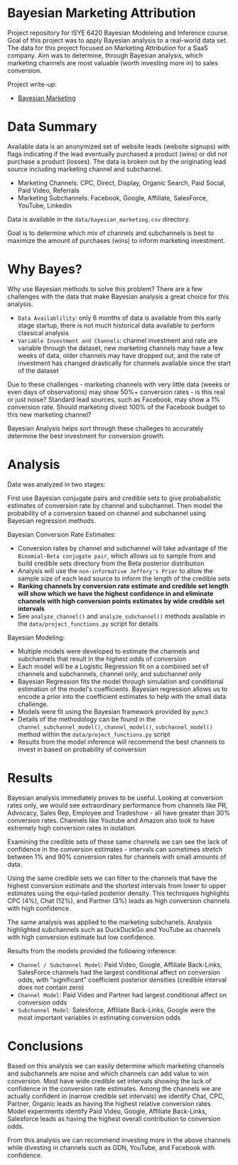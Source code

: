 # Bayesian Marketing Attribution

Project repository for ISYE 6420 Bayesian Modeleing and Inference course. Goal of this project was to apply Bayesian analysis to a real-world data set. The data for this project focused on Marketing Attribution for a SaaS company. Aim was to determine, through Bayesian analysis, which marketing channels are most valuable (worth investing more in) to sales conversion.

Project write-up:  
  - [Bayesian Marketing](https://github.com/olivierzach/bayesian_marketing_attribution/blob/master/references/project_writeup.pdf)

# Data Summary

Available data is an anonymized set of website leads (website signups) with flags indicating if the lead eventually purchased a product (wins) or did not purchase a product (losses). The data is broken out by the originating lead source including marketing channel and subchannel. 

  - Marketing Channels: CPC, Direct, Display, Organic Search, Paid Social, Paid Video, Referrals
  - Marketing Subchannels: Facebook, Google, Affiliate, SalesForce, YouTube, Linkedin

Data is available in the `data/bayesian_marketing.csv` directory. 

Goal is to determine which mix of channels and subchannels is best to maximize the amount of purchases (wins) to inform marketing investment. 


# Why Bayes?

Why use Bayesian methods to solve this problem? There are a few challenges with the data that make Bayesian analysis a great choice for this analysis. 

  - `Data Availablility`: only 6 months of data is available from this early stage startup, there is not much historical data available to perform classical analysis
  - `Variable Investment and Channels`: channel investment and rate are variable through the dataset, new marketing channels may have a few weeks of data, older channels may have dropped out, and the rate of investment has changed drastically for channels available since the start of the dataset 

Due to these challenges - marketing channels with very little data (weeks or even days of observations) may show 50%+ conversion rates - is this real or just noise? Standard lead sources, such as Facebook, may show a 1% conversion rate. Should marketing divest 100% of the Facebook budget to this new marketing channel? 

Bayesian Analysis helps sort through these challeges to accurately determine the best investment for conversion growth. 

# Analysis

Data was analyzed in two stages: 

First use Bayesian conjugate pairs and credible sets to give probabalistic estimates of conversion rate by channel and subchannel. Then model the probability of a conversion based on channel and subchannel using Bayesian regression methods. 

Bayesian Conversion Rate Estimates:
  - Conversion rates by channel and subchannel will take advantage of the `Binomial-Beta conjugate pair`, which allows us to sample from and build credible sets directory from the Beta posterior distribution
  - Analysis will use the `non-informative Jeffery's Prior` to allow the sample size of each lead source to inform the length of the credible sets
  - **Ranking channels by conversion rate estimate and credible set length will show which we have the highest confidence in and eliminate channels with high conversion points estimates by wide credible set intervals**
  - See `analyze_channel()` and `analyze_subchannel()` methods available in the `data/project_functions.py` script for details


Bayesian Modeling:
  - Multiple models were developed to estimate the channels and subchannels that result in the highest odds of conversion
  - Each model will be a Logistic Regression fit on a combined set of channels and subchannels, channel only, and subchannel only
  - Bayesian Regression fits the model through simulation and conditional estimation of the model's coefficients. Bayesian regression allows us to encode a prior into the coefficient estimates to help with the small data challenge. 
  - Models were fit using the Bayesian framework provided by `pymc3`
  - Details of the methodology can be found in the `channel_subchannel_model()`, `channel_model()`, `subchannel_model()` method within the `data/project_functions.py` script
  - Results from the model inference will recommend the best channels to invest in based on probability of conversion

# Results

Bayesian analysis immediately proves to be useful. Looking at conversion rates only, we would see extraordinary performance from channels like PR, Advocacy, Sales Rep, Employee and Tradeshow - all have greater than 30% conversion rates. Channels like Youtube and Amazon also look to have extremely high conversion rates in isolation. 

Examining the credible sets of these same channels we can see the lack of confidence in the conversion estimates - intervals can sometimes stretch between 1% and 90% conversion rates for channels with small amounts of data. 

Using the same credible sets we can filter to the channels that have the highest conversion estimate and the shortest intervals from lower to upper estimates using the equi-tailed posterior density. This techniques highlights CPC (4%), Chat (12%), and Partner (3%) leads as high conversion channels with high confidence. 

The same analysis was applied to the marketing subchanels. Analysis highlighted subchannels such as DuckDuckGo and YouTube as channels with high conversion estimate but low confidence.

Results from the models provided the following inference: 
  - `Channel / Subchannel Model`: Paid Video, Google, Affiliate Back-Links, SalesForce channels had the largest conditional affect on conversion odds, with "significant" coefficient posterior densities (credible interval does not contain zero)
  - `Channel Model`: Paid Video and Partner had largest conditional affect on conversion odds
  - `Subchannel Model`: Salesforce, Affiliate Back-Links, Google were the most important variables in estimating conversion odds
  

# Conclusions

Based on this analysis we can easily determine which marketing channels and subchannels are noise and which channels can add value to win conversion. Most have wide credible set intervals showing the lack of confidence in the conversion rate estimates. Among the channels we are actually confident in (narrow credible set intervals) we identify Chat, CPC, Partner, Organic leads as having the highest relative conversion rates. Model experiments identify Paid Video, Google, Affiliate Back-Links, Salesforce leads as having the highest overall contribution to conversion odds. 

From this analysis we can recommend investing more in the above channels while divesting in channels such as GDN, YouTube, and Facebook with confidence. 


